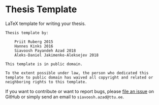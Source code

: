 # Thesis Template

LaTeX template for writing your thesis.

```
Thesis template by:

    Priit Ruberg 2015
    Hannes Kinks 2016
    Siavoosh Payandeh Azad 2018
    Aleks-Daniel Jakimenko-Aleksejev 2018

This template is in public domain.

To the extent possible under law, the person who dedicated this
template to public domain has waived all copyright and related or
neighboring rights to this template.
```

If you want to contribute or want to report bugs, please
[file an issue](https://github.com/TUT-ASI/thesis-template/issues)
on GitHub or simply send an email to `siavoosh.azad@ttu.ee`.
